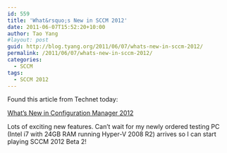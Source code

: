 ```yaml
---
id: 559
title: 'What&rsquo;s New in SCCM 2012'
date: 2011-06-07T15:52:20+10:00
author: Tao Yang
#layout: post
guid: http://blog.tyang.org/2011/06/07/whats-new-in-sccm-2012/
permalink: /2011/06/07/whats-new-in-sccm-2012/
categories:
  - SCCM
tags:
  - SCCM 2012
---
```

Found this article from Technet today:

<a href="http://technet.microsoft.com/en-us/library/gg699359.aspx">What’s New in Configuration Manager 2012</a>

Lots of exciting new features. Can’t wait for my newly ordered testing PC (Intel i7 with 24GB RAM running Hyper-V 2008 R2) arrives so I can start playing SCCM 2012 Beta 2!